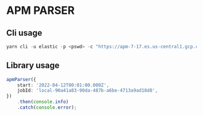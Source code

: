 # APM PARSER

## Cli usage
```typescript
yarn cli -u elastic -p <pswd> -c "https://apm-7-17.es.us-central1.gcp.cloud.es.io:9243" -s 2022-04-12T00:01:00.000Z -j local-4286bbf1-e956-434c-a19b-7f1d19b8fc6d
```


## Library usage

```typescript
apmParser({
    start: '2022-04-12T00:01:00.000Z',
    jobId: 'local-90a41a83-90da-487b-a6be-4713a9ad18d8',
})
    .then(console.info)
    .catch(console.error);
```


